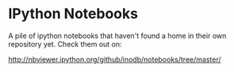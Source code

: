 # IPython Notebooks #
A pile of ipython notebooks that haven't found a home in their own repository
yet. Check them out on:

http://nbviewer.ipython.org/github/inodb/notebooks/tree/master/
